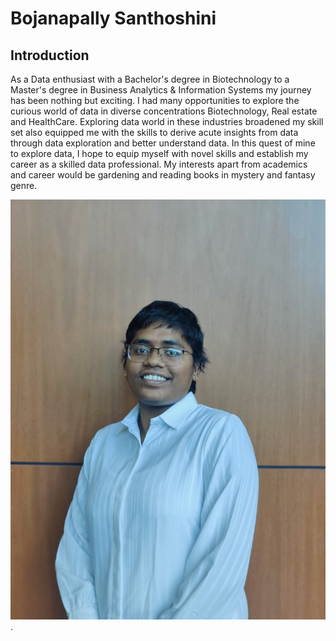 # Bojanapally Santhoshini

## Introduction

As a Data enthusiast with a Bachelor's degree in Biotechnology to a Master's degree in Business Analytics & Information Systems my journey has been nothing but exciting. I had many opportunities to explore the curious world of data in diverse concentrations Biotechnology, Real estate and HealthCare. Exploring data world in these industries broadened my skill set also equipped me with the skills to derive acute insights from data through data exploration and better understand data. In this quest of mine to explore data, I hope to equip myself with novel skills and establish my career as a skilled data professional. My interests apart from academics and career would be gardening and reading books in mystery and fantasy genre.

![Alt text](BojanapallySanthoshini.jpg).
